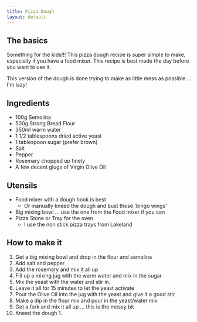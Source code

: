 ```yaml
---
title: Pizza Dough
layout: default
---
```


## The basics
Something for the kids!!! This pizza dough recipe is super simple to make, especially if you have a food mixer. This recipe is best made the day before you want to use it.

This version of the dough is done trying to make as little mess as possible ... I'm lazy!

## Ingredients
* 100g Semolina
* 500g Strong Bread Flour
* 350ml warm water
* 1 1/2 tablespoons dried active yeast
* 1 tablespoon sugar (prefer brown)
* Salt
* Pepper
* Rosemary chopped up finely
* A few decent glugs of Virgin Olive Oil

## Utensils
* Food mixer with a dough hook is best
    * Or manually kneed the dough and bust those 'bingo wings'
* Big mixing bowl ... use the one from the Food mixer if you can
* Pizza Stone or Tray for the oven
    * I use the non stick pizza trays from Lakeland

## How to make it
1. Get a big mixing bowl and drop in the flour and semolina
1. Add salt and pepper
1. Add the rosemary and mix it all up
1. Fill up a mixing jug with the warm water and mix in the sugar
1. Mix the yeast with the water and stir in.
1. Leave it all for 15 minutes to let the yeast activate
1. Pour the Olive Oil into the jug with the yeast and give it a good stir
1. Make a dip in the flour mix and pour in the yeast/water mix
1. Get a fork and mix it all up ... this is the messy bit
1. Kneed the dough
    1.